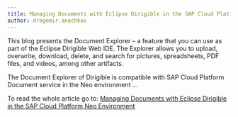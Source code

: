 ```yaml
---
title: Managing Documents with Eclipse Dirigible in the SAP Cloud Platform Neo Environment
author: dragomir.anachkov
---
```


This blog presents the Document Explorer – a feature that you can use as part of the Eclipse Dirigible Web IDE. The Explorer allows you to upload, overwrite, download, delete, and search for pictures, spreadsheets, PDF files, and videos, among other artifacts.

The Document Explorer of Dirigible is compatible with SAP Cloud Platform Document service in the Neo environment ...

To read the whole article go to: [Managing Documents with Eclipse Dirigible in the SAP Cloud Platform Neo Environment
](https://blogs.sap.com/2020/01/20/managing-documents-with-eclipse-dirigible-in-the-sap-cloud-platform-neo-environment/)
